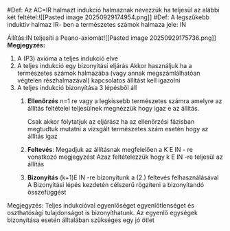 #Def: Az AC=IR halmazt indukció halmaznak nevezzük ha teljesül az alábbi két feltétel:![[Pasted image 20250929174954.png]]
#Def: A legszűkebb induktív halmaz IR- ben a természetes számok halmaza 
jele: IN

Állítás:IN teljesíti a Peano-axiomát![[Pasted image 20250929175736.png]]
**Megjegyzés:** 
1. A (P3) axióma a teljes indukció elve
2. A teljes indukció egy bizonyítási eljárás
   Akkor használjuk ha a természetes számok halmazába (vagy annak megszámlálhatóan végtelen részhalmazával) kapcsolatos állítást kell igazolni
3. A teljes indukció bizonyítása 3 lépésből áll
	1. **Ellenőrzés**
	    n=1 re vagy a legkissebb természetes számra amelyre az állítás feltételei teljesülnek megnézzük hogy igaz e az állítás.
	   
	   Csak akkor folytatjuk az eljárász ha az ellenőrzési fázisban megtudtuk mutatni a vizsgált természetes szám esetén hogy az állítás igaz
	2. **Feltevés**:
	  Megadjuk az állításnak megfelelően a K E IN - re vonatkozó megjegyzést
	  Azaz feltételezzük hogy k E IN -re teljesül az állítás
	3. **Bizonyítás**
	   (k+1)E IN -re bizonyítunk a (2.) feltevés felhasználásával
	   A Bizonyítási lépés kezdetén célszerű rögzíteni a bizonyítandó összefüggést

Megjegyzés:
Teljes indukcióval egyenlőséget egyenlőtlenséget és oszthatósági tulajdonságot is bizonyíthatunk. Az egyenlő egységek bizonyítása esetén álltalában szükséges egy jó ötlet